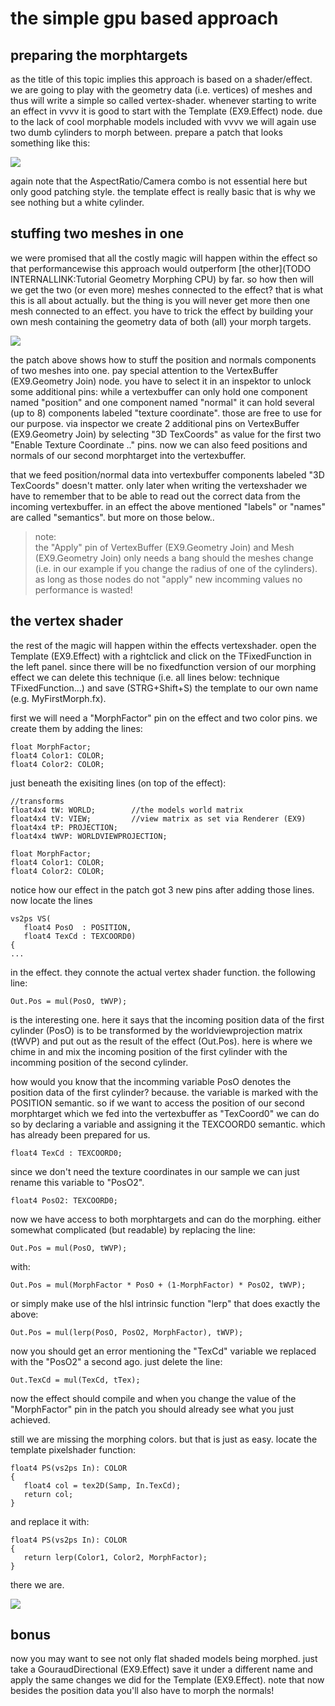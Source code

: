 # the simple gpu based approach

## preparing the morphtargets

as the title of this topic implies this approach is based on a shader/effect. we are going to play with the geometry data (i.e. vertices) of meshes and thus will write a simple so called vertex-shader. whenever starting to write an effect in vvvv it is good to start with the <span class="node">Template (EX9.Effect)</span> node. due to the lack of cool morphable models included with vvvv we will again use two dumb cylinders to morph between. prepare a patch that looks something like this:  

![](~/img/gpu_010_3.jpg "")  

again note that the AspectRatio/Camera combo is not essential here but only good patching style. the template effect is really basic that is why we see nothing but a white cylinder.   

## stuffing two meshes in one

we were promised that all the costly magic will happen within the effect so that performancewise this approach would outperform [the other](TODO INTERNALLINK:Tutorial Geometry Morphing CPU) by far. so how then will we get the two (or even more) meshes connected to the effect? that is what this is all about actually. but the thing is you will never get more then one mesh connected to an effect. you have to trick the effect by building your own mesh containing the geometry data of both (all) your morph targets.  

![](~/img/gpu_020_3.jpg "")  

the patch above shows how to stuff the position and normals components of two meshes into one. pay special attention to the <span class="node">VertexBuffer (EX9.Geometry Join)</span> node. you have to select it in an inspektor to unlock some additional pins: while a vertexbuffer can only hold one component named "position" and one component named "normal" it can hold several (up to 8) components labeled "texture coordinate". those are free to use for our purpose. via inspector we create 2 additional pins on <span class="node">VertexBuffer (EX9.Geometry Join)</span> by selecting "3D TexCoords" as value for the first two "Enable Texture Coordinate .." pins. now we can also feed positions and normals of our second morphtarget into the vertexbuffer.   

that we feed position/normal data into vertexbuffer components labeled "3D TexCoords" doesn't matter. only later when writing the vertexshader we have to remember that to be able to read out the correct data from the incoming vertexbuffer. in an effect the above mentioned "labels" or "names" are called "semantics". but more on those below..  

>note:  
the "Apply" pin of <span class="node">VertexBuffer (EX9.Geometry Join)</span> and <span class="node">Mesh (EX9.Geometry Join)</span> only needs a bang should the meshes change (i.e. in our example if you change the radius of one of the cylinders). as long as those nodes do not "apply" new incomming values no performance is wasted!  
  

## the vertex shader

the rest of the magic will happen within the effects vertexshader. open the <span class="node">Template (EX9.Effect)</span> with a rightclick and click on the TFixedFunction in the left panel. since there will be no fixedfunction version of our morphing effect we can delete this technique (i.e. all lines below: technique TFixedFunction...) and save (STRG+Shift+S) the template to our own name (e.g. MyFirstMorph.fx).  

first we will need a "MorphFactor" pin on the effect and two color pins. we create them by adding the lines:  

```  
float MorphFactor;  
float4 Color1: COLOR;  
float4 Color2: COLOR;  

```  


just beneath the exisiting lines (on top of the effect):  

```   
//transforms  
float4x4 tW: WORLD;        //the models world matrix  
float4x4 tV: VIEW;         //view matrix as set via Renderer (EX9)  
float4x4 tP: PROJECTION;  
float4x4 tWVP: WORLDVIEWPROJECTION;  

float MorphFactor;  
float4 Color1: COLOR;  
float4 Color2: COLOR;  

```  

notice how our effect in the patch got 3 new pins after adding those lines.   
now locate the lines   

```   
vs2ps VS(  
   float4 PosO  : POSITION,
   float4 TexCd : TEXCOORD0)
{  
...  

```  

in the effect. they connote the actual vertex shader function. the following line:  

```  
Out.Pos = mul(PosO, tWVP);  

```  

is the interesting one. here it says that the incoming position data of the first cylinder (PosO) is to be transformed by the worldviewprojection matrix (tWVP) and put out as the result of the effect (Out.Pos). here is where we chime in and mix the incoming position of the first cylinder with the incomming position of the second cylinder.   

how would you know that the incomming variable PosO denotes the position data of the first cylinder? because. the variable is marked with the POSITION semantic. so if we want to access the position of our second morphtarget which we fed into the vertexbuffer as "TexCoord0" we can do so by declaring a variable and assigning it the TEXCOORD0 semantic. which has already been prepared for us.   

```  
float4 TexCd : TEXCOORD0;  

```  

since we don't need the texture coordinates in our sample we can just rename this variable to "PosO2".  

```  
float4 PosO2: TEXCOORD0;  

```  

now we have access to both morphtargets and can do the morphing. either somewhat complicated (but readable) by replacing the line:  

```  
Out.Pos = mul(PosO, tWVP);  

```  

with:  

```  
Out.Pos = mul(MorphFactor * PosO + (1-MorphFactor) * PosO2, tWVP);  

```  

or simply make use of the hlsl intrinsic function "lerp" that does exactly the above:  

```   
Out.Pos = mul(lerp(PosO, PosO2, MorphFactor), tWVP);  

```  

now you should get an error mentioning the "TexCd" variable we replaced with the "PosO2" a second ago. just delete the line:  

```  
Out.TexCd = mul(TexCd, tTex);  

```  

now the effect should compile and when you change the value of the "MorphFactor" pin in the patch you should already see what you just achieved.  

still we are missing the morphing colors. but that is just as easy. locate the template pixelshader function:  

```  
float4 PS(vs2ps In): COLOR  
{  
   float4 col = tex2D(Samp, In.TexCd);
   return col;
}  

```  

and replace it with:  

```  
float4 PS(vs2ps In): COLOR  
{  
   return lerp(Color1, Color2, MorphFactor);
}  

```  

there we are.   

![](~/img/gpu_030_3.jpg "")  

## bonus

now you may want to see not only flat shaded models being morphed. just take a <span class="node">GouraudDirectional (EX9.Effect)</span> save it under a different name and apply the same changes we did for the <span class="node">Template (EX9.Effect)</span>. note that now besides the position data you'll also have to morph the normals!  





